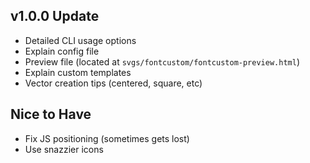## v1.0.0 Update

* Detailed CLI usage options
* Explain config file
* Preview file (located at `svgs/fontcustom/fontcustom-preview.html`)
* Explain custom templates
* Vector creation tips (centered, square, etc)

## Nice to Have

* Fix JS positioning (sometimes gets lost)
* Use snazzier icons
